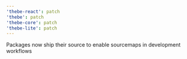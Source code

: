 ```yaml
---
'thebe-react': patch
'thebe': patch
'thebe-core': patch
'thebe-lite': patch
---
```


Packages now ship their source to enable sourcemaps in development workflows
